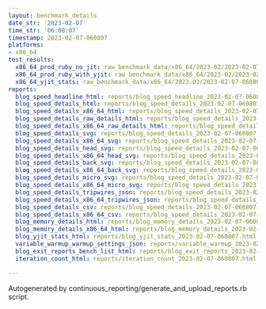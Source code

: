 ```yaml
---
layout: benchmark_details
date_str: '2023-02-07'
time_str: '06:08:07'
timestamp: 2023-02-07-060807
platforms:
- x86_64
test_results:
  x86_64_prod_ruby_no_jit: raw_benchmark_data/x86_64/2023-02/2023-02-07-060807_basic_benchmark_x86_64_prod_ruby_no_jit.json
  x86_64_prod_ruby_with_yjit: raw_benchmark_data/x86_64/2023-02/2023-02-07-060807_basic_benchmark_x86_64_prod_ruby_with_yjit.json
  x86_64_yjit_stats: raw_benchmark_data/x86_64/2023-02/2023-02-07-060807_basic_benchmark_x86_64_yjit_stats.json
reports:
  blog_speed_headline_html: reports/blog_speed_headline_2023-02-07-060807.html
  blog_speed_details_html: reports/blog_speed_details_2023-02-07-060807.html
  blog_speed_details_x86_64_html: reports/blog_speed_details_2023-02-07-060807.x86_64.html
  blog_speed_details_raw_details_html: reports/blog_speed_details_2023-02-07-060807.raw_details.html
  blog_speed_details_x86_64_raw_details_html: reports/blog_speed_details_2023-02-07-060807.x86_64.raw_details.html
  blog_speed_details_svg: reports/blog_speed_details_2023-02-07-060807.svg
  blog_speed_details_x86_64_svg: reports/blog_speed_details_2023-02-07-060807.x86_64.svg
  blog_speed_details_head_svg: reports/blog_speed_details_2023-02-07-060807.head.svg
  blog_speed_details_x86_64_head_svg: reports/blog_speed_details_2023-02-07-060807.x86_64.head.svg
  blog_speed_details_back_svg: reports/blog_speed_details_2023-02-07-060807.back.svg
  blog_speed_details_x86_64_back_svg: reports/blog_speed_details_2023-02-07-060807.x86_64.back.svg
  blog_speed_details_micro_svg: reports/blog_speed_details_2023-02-07-060807.micro.svg
  blog_speed_details_x86_64_micro_svg: reports/blog_speed_details_2023-02-07-060807.x86_64.micro.svg
  blog_speed_details_tripwires_json: reports/blog_speed_details_2023-02-07-060807.tripwires.json
  blog_speed_details_x86_64_tripwires_json: reports/blog_speed_details_2023-02-07-060807.x86_64.tripwires.json
  blog_speed_details_csv: reports/blog_speed_details_2023-02-07-060807.csv
  blog_speed_details_x86_64_csv: reports/blog_speed_details_2023-02-07-060807.x86_64.csv
  blog_memory_details_html: reports/blog_memory_details_2023-02-07-060807.html
  blog_memory_details_x86_64_html: reports/blog_memory_details_2023-02-07-060807.x86_64.html
  blog_yjit_stats_html: reports/blog_yjit_stats_2023-02-07-060807.html
  variable_warmup_warmup_settings_json: reports/variable_warmup_2023-02-07-060807.warmup_settings.json
  blog_exit_reports_bench_list_html: reports/blog_exit_reports_2023-02-07-060807.bench_list.html
  iteration_count_html: reports/iteration_count_2023-02-07-060807.html

---
```

Autogenerated by continuous_reporting/generate_and_upload_reports.rb script.

